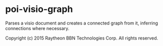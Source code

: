 poi-visio-graph
===============

Parses a visio document and creates a connected graph from it, inferring
connections where necessary.

Copyright (c) 2015 Raytheon BBN Technologies Corp. All rights reserved.

